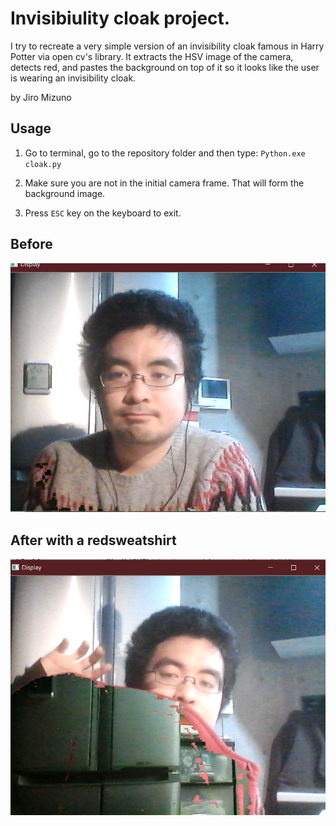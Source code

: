 # Invisibiulity cloak project.
I try to recreate a very simple version of an invisibility cloak famous in Harry Potter via open cv's library. It extracts the HSV image of the camera, detects red, and pastes the background on top of it so it looks like the user is wearing an invisibility cloak.

by Jiro Mizuno

## Usage
1. Go to terminal, go to the repository folder and then type: `Python.exe cloak.py`

2. Make sure you are not in the initial camera frame. That will form the background image. 

3. Press `ESC` key on the keyboard to exit.

## Before

![Normally it looks like this](normalpic.PNG)

## After with a redsweatshirt

![Normally it looks like this](cloakish.PNG)
